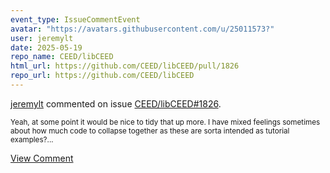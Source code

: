 ```yaml
---
event_type: IssueCommentEvent
avatar: "https://avatars.githubusercontent.com/u/25011573?"
user: jeremylt
date: 2025-05-19
repo_name: CEED/libCEED
html_url: https://github.com/CEED/libCEED/pull/1826
repo_url: https://github.com/CEED/libCEED
---
```


<a href='https://github.com/jeremylt' target='_blank'>jeremylt</a> commented on issue <a href='https://github.com/CEED/libCEED/pull/1826' target='_blank'>CEED/libCEED#1826</a>.

<small>Yeah, at some point it would be nice to tidy that up more. I have mixed feelings sometimes about how much code to collapse together as these are sorta intended as tutorial examples?...</small>

<a href='https://github.com/CEED/libCEED/pull/1826' target='_blank'>View Comment</a>